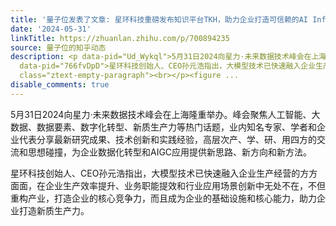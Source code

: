 ```yaml
---
title: '量子位发表了文章: 星环科技重磅发布知识平台TKH，助力企业打造可信赖的AI Infra'
date: '2024-05-31'
linkTitle: https://zhuanlan.zhihu.com/p/700894235
source: 量子位的知乎动态
description: <p data-pid="Ud_Wykql">5月31日2024向星力·未来数据技术峰会在上海隆重举办。峰会聚焦人工智能、大数据、数据要素、数字化转型、新质生产力等热门话题，业内知名专家、学者和企业代表分享最新研究成果、技术创新和实践经验，高层次产、学、研、用四方的交流和思想碰撞，为企业数据化转型和AIGC应用提供新思路、新方向和新方法。</p><p
  data-pid="766fvDpD">星环科技创始人、CEO孙元浩指出，大模型技术已快速融入企业生产经营的方方面面，在企业生产效率提升、业务职能提效和行业应用场景创新中无处不在，不但重构产业，打造企业的核心竞争力，而且成为企业的基础设施和核心能力，助力企业打造新质生产力。</p><p
  class="ztext-empty-paragraph"><br></p><figure ...
disable_comments: true
---
```

<p data-pid="Ud_Wykql">5月31日2024向星力·未来数据技术峰会在上海隆重举办。峰会聚焦人工智能、大数据、数据要素、数字化转型、新质生产力等热门话题，业内知名专家、学者和企业代表分享最新研究成果、技术创新和实践经验，高层次产、学、研、用四方的交流和思想碰撞，为企业数据化转型和AIGC应用提供新思路、新方向和新方法。</p><p data-pid="766fvDpD">星环科技创始人、CEO孙元浩指出，大模型技术已快速融入企业生产经营的方方面面，在企业生产效率提升、业务职能提效和行业应用场景创新中无处不在，不但重构产业，打造企业的核心竞争力，而且成为企业的基础设施和核心能力，助力企业打造新质生产力。</p><p class="ztext-empty-paragraph"><br></p><figure ...